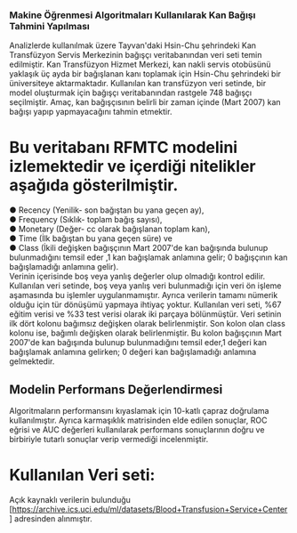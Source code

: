 ### Makine Öğrenmesi Algoritmaları Kullanılarak Kan Bağışı Tahmini Yapılması

Analizlerde kullanılmak üzere Tayvan'daki Hsin-Chu şehrindeki Kan Transfüzyon Servis Merkezinin bağışçı veritabanından veri seti temin edilmiştir. 
Kan Transfüzyon Hizmet Merkezi, kan nakli servis otobüsünü yaklaşık üç ayda bir bağışlanan kanı toplamak için Hsin-Chu şehrindeki bir üniversiteye aktarmaktadır.
Kullanılan kan transfüzyon veri setinde, bir model oluşturmak için bağışçı veritabanından rastgele 748 bağışçı seçilmiştir. 
Amaç, kan bağışçısının belirli bir zaman içinde (Mart 2007) kan bağışı yapıp yapmayacağını tahmin etmektir.
# Bu veritabanı RFMTC modelini izlemektedir ve içerdiği nitelikler aşağıda gösterilmiştir.
●	Recency (Yenilik- son bağıştan bu yana geçen ay),
<br>
●	Frequency (Sıklık- toplam bağış sayısı),
<br>
●	Monetary (Değer- cc olarak bağışlanan toplam kan),
<br>
●	Time (İlk bağıştan bu yana geçen süre) ve
<br>
●	Class (İkili değişken bağışçının Mart 2007'de kan bağışında bulunup bulunmadığını temsil eder ,1 kan bağışlamak anlamına gelir; 0 bağışçının kan bağışlamadığı anlamına gelir).
<br>
Verinin içerisinde boş veya yanlış değerler olup olmadığı kontrol edilir. 
Kullanılan veri setinde, boş veya yanlış veri bulunmadığı için veri ön işleme aşamasında bu işlemler uygulanmamıştır. 
Ayrıca verilerin tamamı nümerik olduğu için tür dönüşümü yapmaya ihtiyaç yoktur.
Kullanılan veri seti, %67 eğitim verisi ve %33 test verisi olarak iki parçaya bölünmüştür. Veri setinin ilk dört kolonu bağımsız değişken olarak belirlenmiştir.
Son kolon olan class kolonu ise, bağımlı değişken olarak belirlenmiştir. 
Bu kolon bağışçının Mart 2007'de kan bağışında bulunup bulunmadığını temsil eder,1 değeri kan bağışlamak anlamına gelirken; 0 değeri kan bağışlamadığı anlamına gelmektedir.
## Modelin Performans Değerlendirmesi
Algoritmaların performansını kıyaslamak için 10-katlı çapraz doğrulama kullanılmıştır. 
Ayrıca karmaşıklık matrisinden elde edilen sonuçlar, ROC eğrisi ve AUC değerleri kullanılarak performans sonuçlarının doğru ve birbiriyle tutarlı sonuçlar verip vermediği incelenmiştir.
# Kullanılan Veri seti:
Açık kaynaklı verilerin bulunduğu [https://archive.ics.uci.edu/ml/datasets/Blood+Transfusion+Service+Center] adresinden alınmıştır.
